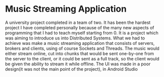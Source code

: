 # Music Streaming Application

  A university project completed in a team of two. It has been the hardest project I have completed personally because of the many new aspects of programming that I had to 
teach myself starting from 0. It is a project which was aiming to introduce us into Distributed Systems. 
What we had to achieve was make a music streaming application that consists of servers, brokers and clients, using of course Sockets and Threads. The music would either stream
online, cut into chunks that would be sent one-by-one from the server to the client, or it could be sent as a full track, so the client would be given the ability to stream it 
while offline. The UI was made in a poor design(it was not the main point of the project), in Android Studio
